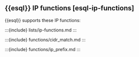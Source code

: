 ## {{esql}} IP functions [esql-ip-functions]


{{esql}} supports these IP functions:

:::{include} lists/ip-functions.md
:::


:::{include} functions/cidr_match.md
:::

:::{include} functions/ip_prefix.md
:::

